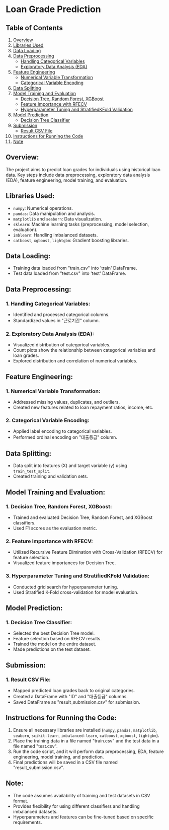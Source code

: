 # Loan Grade Prediction

## Table of Contents

1. [Overview](#overview)
2. [Libraries Used](#libraries-used)
3. [Data Loading](#data-loading)
4. [Data Preprocessing](#data-preprocessing)
    - [Handling Categorical Variables](#handling-categorical-variables)
    - [Exploratory Data Analysis (EDA)](#exploratory-data-analysis-eda)
5. [Feature Engineering](#feature-engineering)
    - [Numerical Variable Transformation](#numerical-variable-transformation)
    - [Categorical Variable Encoding](#categorical-variable-encoding)
6. [Data Splitting](#data-splitting)
7. [Model Training and Evaluation](#model-training-and-evaluation)
    - [Decision Tree, Random Forest, XGBoost](#decision-tree-random-forest-xgboost)
    - [Feature Importance with RFECV](#feature-importance-with-rfecv)
    - [Hyperparameter Tuning and StratifiedKFold Validation](#hyperparameter-tuning-and-stratifiedkfold-validation)
8. [Model Prediction](#model-prediction)
    - [Decision Tree Classifier](#decision-tree-classifier)
9. [Submission](#submission)
    - [Result CSV File](#result-csv-file)
10. [Instructions for Running the Code](#instructions-for-running-the-code)
11. [Note](#note)

## Overview:

The project aims to predict loan grades for individuals using historical loan data. Key steps include data preprocessing, exploratory data analysis (EDA), feature engineering, model training, and evaluation.

## Libraries Used:

- `numpy`: Numerical operations.
- `pandas`: Data manipulation and analysis.
- `matplotlib` and `seaborn`: Data visualization.
- `sklearn`: Machine learning tasks (preprocessing, model selection, evaluation).
- `imblearn`: Handling imbalanced datasets.
- `catboost`, `xgboost`, `lightgbm`: Gradient boosting libraries.

## Data Loading:

- Training data loaded from "train.csv" into 'train' DataFrame.
- Test data loaded from "test.csv" into 'test' DataFrame.

## Data Preprocessing:

### 1. Handling Categorical Variables:
- Identified and processed categorical columns.
- Standardized values in "근로기간" column.

### 2. Exploratory Data Analysis (EDA):
- Visualized distribution of categorical variables.
- Count plots show the relationship between categorical variables and loan grades.
- Explored distribution and correlation of numerical variables.

## Feature Engineering:

### 1. Numerical Variable Transformation:
- Addressed missing values, duplicates, and outliers.
- Created new features related to loan repayment ratios, income, etc.

### 2. Categorical Variable Encoding:
- Applied label encoding to categorical variables.
- Performed ordinal encoding on "대출등급" column.

## Data Splitting:

- Data split into features (X) and target variable (y) using `train_test_split`.
- Created training and validation sets.

## Model Training and Evaluation:

### 1. Decision Tree, Random Forest, XGBoost:
- Trained and evaluated Decision Tree, Random Forest, and XGBoost classifiers.
- Used F1 scores as the evaluation metric.

### 2. Feature Importance with RFECV:
- Utilized Recursive Feature Elimination with Cross-Validation (RFECV) for feature selection.
- Visualized feature importances for Decision Tree.

### 3. Hyperparameter Tuning and StratifiedKFold Validation:
- Conducted grid search for hyperparameter tuning.
- Used Stratified K-Fold cross-validation for model evaluation.

## Model Prediction:

### 1. Decision Tree Classifier:
- Selected the best Decision Tree model.
- Feature selection based on RFECV results.
- Trained the model on the entire dataset.
- Made predictions on the test dataset.

## Submission:

### 1. Result CSV File:
- Mapped predicted loan grades back to original categories.
- Created a DataFrame with "ID" and "대출등급" columns.
- Saved DataFrame as "result_submission.csv" for submission.

## Instructions for Running the Code:

1. Ensure all necessary libraries are installed (`numpy`, `pandas`, `matplotlib`, `seaborn`, `scikit-learn`, `imbalanced-learn`, `catboost`, `xgboost`, `lightgbm`).
2. Place the training data in a file named "train.csv" and the test data in a file named "test.csv".
3. Run the code script, and it will perform data preprocessing, EDA, feature engineering, model training, and prediction.
4. Final predictions will be saved in a CSV file named "result_submission.csv".

## Note:

- The code assumes availability of training and test datasets in CSV format.
- Provides flexibility for using different classifiers and handling imbalanced datasets.
- Hyperparameters and features can be fine-tuned based on specific requirements.

